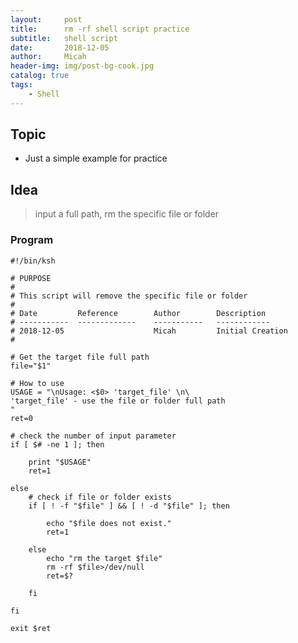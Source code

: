 ```yaml
---
layout:     post
title:      rm -rf shell script practice
subtitle:   shell script
date:       2018-12-05
author:     Micah
header-img: img/post-bg-cook.jpg
catalog: true
tags:
    - Shell
---
```


## Topic

- Just a simple example for practice
 
## Idea

> input a full path, rm the specific file or folder

### Program

    #!/bin/ksh

    # PURPOSE
    #
    # This script will remove the specific file or folder
    #
    # Date         Reference        Author        Description  
    # -----------  -------------    -----------   ------------
    # 2018-12-05                    Micah         Initial Creation
    #

    # Get the target file full path
    file="$1"

    # How to use
    USAGE = "\nUsage: <$0> 'target_file' \n\     
    'target_file' - use the file or folder full path     
    "    
    ret=0    

    # check the number of input parameter
    if [ $# -ne 1 ]; then     

        print "$USAGE"       
        ret=1      

    else       
        # check if file or folder exists         
        if [ ! -f "$file" ] && [ ! -d "$file" ]; then 
             
            echo "$file does not exist."        
            ret=1       

        else     
            echo "rm the target $file"      
            rm -rf $file>/dev/null      
            ret=$?    

        fi  

    fi       
 
    exit $ret     


